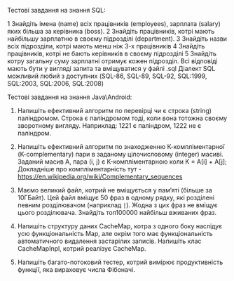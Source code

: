 
Тестові завдання на знання SQL:

 1	Знайдіть імена (name) всіх працівників (employees), зарплата (salary) яких більша за керівника (boss).
 2	Знайдіть працівників, котрі мають найбільшу зарплатню в своєму підрозділі (department).
 3	Знайдіть назви всіх підрозділи, котрі мають менш ніж 3-х працівників
 4	Знайдіть працівників, котрі не бають керівників в своєму підрозділі
 5	Знайдіть котру загальну суму зарплатні отримує кожен підрозділ.
Всі відповіді мають бути у вигляді запита та вміщуватися у файлі .sql
Діалект SQL можливий любий з доступних (SQL-86, SQL-89, SQL-92, SQL:1999, SQL:2003, SQL:2006, SQL:2008)


Тестові завдання на знання Java\Android:

1. Напишіть ефективний алгоритм по перевірці чи є строка (string) паліндромом.
Строка є паліндромом тоді, коли вона тотожна своєму зворотному вигляду.
Наприклад: 1221 є паліндром, 1222 не є паліндром.

2. Напишіть ефективний алгоритм по знаходженню К-компліментарної (K-complementary) пари в заданому цілочисловому (integer) масиві. 
Заданий масив A, пара (i, j) є K-компліментарною коли  K = A[i] + A[j];
Докладніше про компліментарність тут - https://en.wikipedia.org/wiki/Complementary_sequences

3. Маємо великий файл, котрий не вміщується у пам’яті (більше за 10ГБайт).
Цей файл вміщує 50 фраз в одному рядку, які розділені певним розділювачом (наприклад `|`). Жодна з цих фраз не вміщує цього розділювача. 
Знайдіть топ100000 найбільш вживаних фраз.

4. Напишіть структуру даних CacheMap, котра з одного боку наслідує усю функціональність Map, але окрім того має функціональність автоматичного видалення застарілих записів. Напишіть клас CacheMapInpl, котрий реалізує CacheMap. 

5. Напишіть багато-потоковий тестер, котрий вимірює продуктивність функції, яка вираховує числа Фібоначі.
